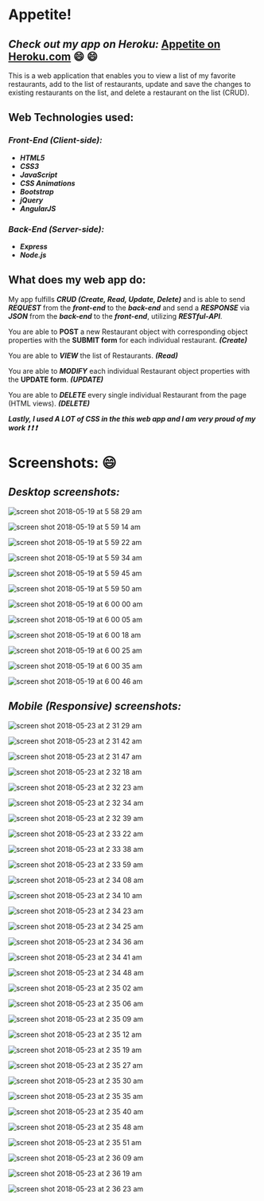 # Appetite!

## **_Check out my app on Heroku:_** **[Appetite on Heroku.com](https://appetite-brianchotisunanta.herokuapp.com/#!/ "Appetite")** :smile: :smile:

This is a web application that enables you to view a list of my favorite restaurants, add to the list of restaurants, update and save the changes to existing restaurants on the list, and delete a restaurant on the list (CRUD).

## Web Technologies used:

### _Front-End (Client-side):_
* **_HTML5_**
* **_CSS3_**
* **_JavaScript_**
* **_CSS Animations_**
* **_Bootstrap_**
* **_jQuery_**
* **_AngularJS_**

### _Back-End (Server-side):_
* **_Express_**
* **_Node.js_**

## What does my web app do:
My app fulfills **_CRUD_ _(Create, Read, Update, Delete)_**  and is able to send **_REQUEST_** from the **_front-end_** to the **_back-end_** and send a **_RESPONSE_** via **_JSON_** from the **_back-end_** to the **_front-end_**, utilizing **_RESTful-API_**.

You are able to **POST** a new Restaurant object with corresponding object properties with the **SUBMIT form** for each individual restaurant. **_(Create)_**

You are able to **_VIEW_** the list of Restaurants. **_(Read)_**

You are able to **_MODIFY_** each individual Restaurant object properties with the **UPDATE form**. **_(UPDATE)_**

You are able to **_DELETE_** every single individual Restaurant from the page (HTML views). **_(DELETE)_**

**_Lastly, I used A LOT of CSS in the this web app and I am very proud of my work :exclamation: :exclamation: :exclamation:_**


# Screenshots: :smile:

## _Desktop screenshots:_

![screen shot 2018-05-19 at 5 58 29 am](https://user-images.githubusercontent.com/24735848/40268859-595fe6e6-5b2a-11e8-965b-18f895d04ee1.png)

![screen shot 2018-05-19 at 5 59 14 am](https://user-images.githubusercontent.com/24735848/40268860-597882a0-5b2a-11e8-9db3-23533b0e6768.png)

![screen shot 2018-05-19 at 5 59 22 am](https://user-images.githubusercontent.com/24735848/40268861-5994c988-5b2a-11e8-88d7-e1b70579c430.png)

![screen shot 2018-05-19 at 5 59 34 am](https://user-images.githubusercontent.com/24735848/40268862-59adcab4-5b2a-11e8-8b6b-f0ec12f573ef.png)

![screen shot 2018-05-19 at 5 59 45 am](https://user-images.githubusercontent.com/24735848/40268863-59ca8e06-5b2a-11e8-9d82-4da398e3de06.png)

![screen shot 2018-05-19 at 5 59 50 am](https://user-images.githubusercontent.com/24735848/40268864-59e92262-5b2a-11e8-9b41-e56e0aaaa439.png)

![screen shot 2018-05-19 at 6 00 00 am](https://user-images.githubusercontent.com/24735848/40268865-5a02355e-5b2a-11e8-90c3-8837ad004920.png)

![screen shot 2018-05-19 at 6 00 05 am](https://user-images.githubusercontent.com/24735848/40268866-5a1de128-5b2a-11e8-94a8-1138ec7994de.png)

![screen shot 2018-05-19 at 6 00 18 am](https://user-images.githubusercontent.com/24735848/40268867-5a35a1e6-5b2a-11e8-9692-1c3fab601ecf.png)

![screen shot 2018-05-19 at 6 00 25 am](https://user-images.githubusercontent.com/24735848/40268868-5a4e8878-5b2a-11e8-9221-c8d7cf5cda35.png)

![screen shot 2018-05-19 at 6 00 35 am](https://user-images.githubusercontent.com/24735848/40268869-5a6cda58-5b2a-11e8-8c0b-16c76be17ff7.png)

![screen shot 2018-05-19 at 6 00 46 am](https://user-images.githubusercontent.com/24735848/40268871-5a964bf4-5b2a-11e8-933b-ac2720b9c348.png)

## _Mobile (Responsive) screenshots:_

![screen shot 2018-05-23 at 2 31 29 am](https://user-images.githubusercontent.com/24735848/40416539-64f470ca-5e32-11e8-9a6d-b81a230c52bf.png)

![screen shot 2018-05-23 at 2 31 42 am](https://user-images.githubusercontent.com/24735848/40416540-6514ecba-5e32-11e8-8d0b-3f6460429cc0.png)

![screen shot 2018-05-23 at 2 31 47 am](https://user-images.githubusercontent.com/24735848/40416541-652df2dc-5e32-11e8-97a2-8aa2b5d34b45.png)

![screen shot 2018-05-23 at 2 32 18 am](https://user-images.githubusercontent.com/24735848/40416542-6547e692-5e32-11e8-9184-5e5d606c4f5b.png)

![screen shot 2018-05-23 at 2 32 23 am](https://user-images.githubusercontent.com/24735848/40416543-65668a84-5e32-11e8-89ee-228d5415892f.png)

![screen shot 2018-05-23 at 2 32 34 am](https://user-images.githubusercontent.com/24735848/40416544-658d8b8e-5e32-11e8-9ef1-a3a63f2e2c43.png)

![screen shot 2018-05-23 at 2 32 39 am](https://user-images.githubusercontent.com/24735848/40416545-65b07036-5e32-11e8-94fc-82cd57e82c5d.png)

![screen shot 2018-05-23 at 2 33 22 am](https://user-images.githubusercontent.com/24735848/40416546-65cfa8a2-5e32-11e8-925d-d80fd918d26c.png)

![screen shot 2018-05-23 at 2 33 38 am](https://user-images.githubusercontent.com/24735848/40416547-65f162e4-5e32-11e8-84a4-d3ba2bde3d69.png)

![screen shot 2018-05-23 at 2 33 59 am](https://user-images.githubusercontent.com/24735848/40416548-661bca52-5e32-11e8-979d-9bc1b534302b.png)

![screen shot 2018-05-23 at 2 34 08 am](https://user-images.githubusercontent.com/24735848/40416551-66484b36-5e32-11e8-9a93-89465b853297.png)

![screen shot 2018-05-23 at 2 34 10 am](https://user-images.githubusercontent.com/24735848/40416552-6661e41a-5e32-11e8-8f46-6279fa4b8b62.png)

![screen shot 2018-05-23 at 2 34 23 am](https://user-images.githubusercontent.com/24735848/40416554-669184c2-5e32-11e8-8206-a6fa3b8eb2bf.png)

![screen shot 2018-05-23 at 2 34 25 am](https://user-images.githubusercontent.com/24735848/40416557-66b479e6-5e32-11e8-804e-5fd2187f7251.png)

![screen shot 2018-05-23 at 2 34 36 am](https://user-images.githubusercontent.com/24735848/40416558-66d82d46-5e32-11e8-9f91-6173ae1c9538.png)

![screen shot 2018-05-23 at 2 34 41 am](https://user-images.githubusercontent.com/24735848/40416559-66f38e92-5e32-11e8-865f-a228f5c1fa32.png)

![screen shot 2018-05-23 at 2 34 48 am](https://user-images.githubusercontent.com/24735848/40416560-6725cec0-5e32-11e8-873f-c55ec2cf49a9.png)

![screen shot 2018-05-23 at 2 35 02 am](https://user-images.githubusercontent.com/24735848/40416561-67438712-5e32-11e8-9455-361a4b1b41bd.png)

![screen shot 2018-05-23 at 2 35 06 am](https://user-images.githubusercontent.com/24735848/40416562-67611692-5e32-11e8-9bc7-acaa432b554d.png)

![screen shot 2018-05-23 at 2 35 09 am](https://user-images.githubusercontent.com/24735848/40416564-67829fd8-5e32-11e8-825e-edbe49929400.png)

![screen shot 2018-05-23 at 2 35 12 am](https://user-images.githubusercontent.com/24735848/40416565-67a29900-5e32-11e8-9fa1-db1d265958e5.png)

![screen shot 2018-05-23 at 2 35 19 am](https://user-images.githubusercontent.com/24735848/40416566-67c47a2a-5e32-11e8-95af-7f295885bb45.png)

![screen shot 2018-05-23 at 2 35 27 am](https://user-images.githubusercontent.com/24735848/40416567-681be1e8-5e32-11e8-9292-56bda55c776f.png)

![screen shot 2018-05-23 at 2 35 30 am](https://user-images.githubusercontent.com/24735848/40416568-683d43ba-5e32-11e8-9d09-873d6d18fc5c.png)

![screen shot 2018-05-23 at 2 35 35 am](https://user-images.githubusercontent.com/24735848/40416570-68612924-5e32-11e8-9dd0-be4fa38fc964.png)

![screen shot 2018-05-23 at 2 35 40 am](https://user-images.githubusercontent.com/24735848/40416571-68845cbe-5e32-11e8-8289-27fb425f949e.png)

![screen shot 2018-05-23 at 2 35 48 am](https://user-images.githubusercontent.com/24735848/40416572-68a51dd2-5e32-11e8-96d8-bd893858d8ed.png)

![screen shot 2018-05-23 at 2 35 51 am](https://user-images.githubusercontent.com/24735848/40416573-68c31c2e-5e32-11e8-9916-3dd915685b47.png)

![screen shot 2018-05-23 at 2 36 09 am](https://user-images.githubusercontent.com/24735848/40416575-68fcd856-5e32-11e8-9532-e8e2400f1518.png)

![screen shot 2018-05-23 at 2 36 19 am](https://user-images.githubusercontent.com/24735848/40416576-69198906-5e32-11e8-96c3-d583e0d6f544.png)

![screen shot 2018-05-23 at 2 36 23 am](https://user-images.githubusercontent.com/24735848/40416578-693978ba-5e32-11e8-88f8-4c9674c6c594.png)
